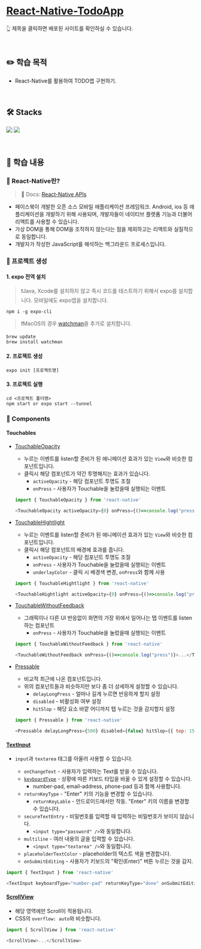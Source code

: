 # [React-Native-TodoApp]()

:point_up_2: 제목을 클릭하면 배포된 사이트를 확인하실 수 있습니다.

<br />

## :pencil2: 학습 목적

- React-Native를 활용하여 TODO앱 구현하기.

<br />

## 🛠️ Stacks

<img src="https://img.shields.io/badge/ReactNative-61DAFB?style=flat-round&logo=react&logoColor=white"/> <img src="https://img.shields.io/badge/Expo-000020?style=flat-round&logo=expo&logoColor=white"/>

<br />

## :book: 학습 내용

### 🔆 React-Native란?

> 📃 Docs: [React-Native APIs](https://reactnative.dev/docs/accessibilityinfo)

- 페이스북이 개발한 오픈 소스 모바일 애플리케이션 프레임워크. Android, ios 등 애플리케이션을 개발하기 위해 사용되며, 개발자들이 네이티브 플랫폼 기능과 더불어 리액트를 사용할 수 있습니다.
- 가상 DOM을 통해 DOM을 조작하지 않는다는 점을 제외하고는 리액트와 실질적으로 동일합니다.
- 개발자가 작성한 JavaScript를 해석하는 백그라운드 프로세스입니다.

### 🔆 프로젝트 생성

#### 1. expo 전역 설치

> ❗Java, Xcode를 설치하지 않고 즉시 코드를 테스트하기 위해서 expo를 설치합니다. 모바일에도 expo앱을 설치합니다.

```
npm i -g expo-cli
```

> ❗MacOS의 경우 [watchman](https://facebook.github.io/watchman/docs/install#buildinstall)을 추가로 설치합니다.

```
brew update
brew install watchman
```

#### 2. 프로젝트 생성

```
expo init [프로젝트명]
```

#### 3. 프로젝트 실행

```
cd <프로젝트 폴더명>
npm start or expo start --tunnel
```

### 🔆 Components

#### Touchables

- [TouchableOpacity](https://reactnative.dev/docs/touchableopacity)

  - 누르는 이벤트를 listen할 준비가 된 애니메이션 효과가 있는 `View`와 비슷한 컴포넌트입니다.
  - 클릭시 해당 컴포넌트가 약간 투명해지는 효과가 있습니다.
    - `activeOpacity` - 해당 컴포넌트 투명도 조절
    - `onPress` - 사용자가 Touchable을 눌렀을때 실행되는 이벤트

  ```JavaScript
  import { TouchableOpacity } from 'react-native'

  <TouchableOpacity activeOpacity={0} onPress={()=>console.log("press")}>...</TouchableOpacity>
  ```

- [TouchableHightlight](https://reactnative.dev/docs/touchablehighlight)

  - 누르는 이벤트를 listen할 준비가 된 애니메이션 효과가 있는 `View`와 비슷한 컴포넌트입니다.
  - 클릭시 해당 컴포넌트의 배경에 효과를 줍니다.
    - `activeOpacity` - 해당 컴포넌트 투명도 조절
    - `onPress` - 사용자가 Touchable을 눌렀을때 실행되는 이벤트
    - `underlayColor` - 클릭 시 배경색 변경, `onPress`와 함께 사용

  ```JavaScript
  import { TouchableHightlight } from 'react-native'

  <TouchableHightlight activeOpacity={0} onPress={()=>console.log("press")} underlayColor="#ddd">...</TouchableHightlight>
  ```

- [TouchableWithoutFeedback](https://reactnative.dev/docs/touchablewithoutfeedback)

  - 그래픽이나 다른 UI 반응없이 화면의 가장 위에서 일어나는 탭 이벤트를 listen하는 컴포넌트
    - `onPress` - 사용자가 Touchable을 눌렀을때 실행되는 이벤트

  ```JavaScript
  import { TouchableWithoutFeedback } from 'react-native'

  <TouchableWithoutFeedback onPress={()=>console.log("press")}>...</TouchableWithoutFeedback>
  ```

- [Pressable](https://reactnative.dev/docs/pressable)

  - 비교적 최근에 나온 컴포넌트입니다.
  - 위의 컴포넌트들과 비슷하지만 보다 좀 더 상세하게 설정할 수 있습니다.
    - `delayLongPress` - 얼마나 길게 누르면 반응하게 할지 설정
    - `disabled` - 비활성화 여부 설정
    - `hitSlop` - 해당 요소 바깥 어디까지 탭 누르는 것을 감지할지 설정

  ```JavaScript
  import { Pressable } from 'react-native'

  <Pressable delayLongPress={500} disabled={false} hitSlop={{ top: 15, right: 15, bottom: 15, left: 15 }}>...</Pressable>
  ```

#### [TextInput](https://reactnative.dev/docs/textinput)

- `input`과 `textarea` 태그를 아울러 사용할 수 있습니다.

  - `onChangeText` - 사용자가 입력하는 Text를 받을 수 있습니다.
  - [`keyboardType`](https://reactnative.dev/docs/textinput#keyboardtype) - 상황에 따른 키보드 타입을 바꿀 수 있게 설정할 수 있습니다.
    - number-pad, email-address, phone-pad 등과 함께 사용합니다.
  - `returnKeyType` - "Enter" 키의 기능을 변경할 수 있습니다.
    - `returnKeyLable` - 안드로이드에서만 작동. "Enter" 키의 이름을 변경할 수 있습니다.
  - `secureTextEntry` - 비밀번호를 입력할 때 입력하는 비밀번호가 보이지 않습니다.
    - `<input type="password" />`와 동일합니다.
  - `multiline` - 여러 내용의 글을 입력할 수 있습니다.
    - `<input type="textarea" />`와 동일합니다.
  - `placeholderTextColor` - placeholder의 텍스트 색을 변경합니다.
  - `onSubmitEditing` - 사용자가 키보드의 "확인(Enter)" 버튼 누르는 것을 감지.

```JavaScript
import { TextInput } from 'react-native'

<TextInput keyboardType="number-pad" returnKeyType="done" onSubmitEditing={addTodo}>...</TextInput>
```

#### [ScrollView](https://reactnative.dev/docs/scrollview)

- 해당 영역에만 Scroll이 적용됩니다.
- CSS의 `overflow: auto`와 비슷합니다.

```JavaScript
import { ScrollView } from 'react-native'

<ScrollView>...</ScrollView>
```
